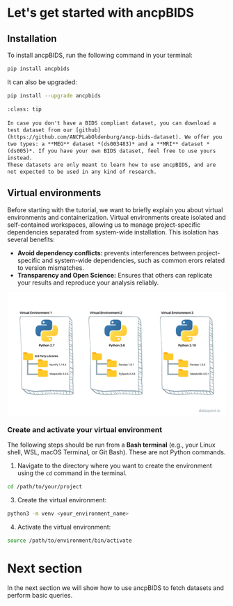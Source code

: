 # Let's get started with ancpBIDS

## Installation
To install ancpBIDS, run the following command in your terminal:

```bash
pip install ancpbids
```

It can also be upgraded:

```bash
pip install --upgrade ancpbids
```


```{admonition} Don't have a Dataset?
:class: tip

In case you don't have a BIDS compliant dataset, you can download a test dataset from our [github](https://github.com/ANCPLabOldenburg/ancp-bids-dataset). We offer you two types: a **MEG** dataset *(ds003483)* and a **MRI** dataset *(ds005)*. If you have your own BIDS dataset, feel free to use yours instead.
These datasets are only meant to learn how to use ancpBIDS, and are not expected to be used in any kind of research. 

```

## Virtual environments
Before starting with the tutorial, we want to briefly explain you about virtual environments and containerization.
Virtual environments create isolated and self-contained workspaces, allowing us to manage project-specific dependencies separated from system-wide installation. This isolation has several benefits:
- **Avoid dependency conflicts:** prevents interferences between project-specific and system-wide dependencies, such as common erors related to version mismatches.
- **Transparency and Open Science:** Ensures that others can replicate your results and reproduce your analysis reliably.

<img src="../static/environment.jpg" alt="bids-schema" width="600px" align="center">

### Create and activate your virtual environment
The following steps should be run from a **Bash terminal** (e.g.,  your Linux shell, WSL, macOS Terminal, or Git Bash). These are not Python commands.

1. Navigate to the directory where you want to create the environment using the `cd` command in the terminal.

```bash
cd /path/to/your/project
```

3. Create the virtual environment:

```bash
python3 -m venv <your_environment_name>
```

4. Activate the virtual environment:

```bash
source /path/to/environment/bin/activate
```

# Next section
In the next section we will show how to use ancpBIDS to fetch datasets and perform basic queries.




